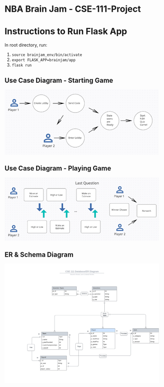# NBA Brain Jam - CSE-111-Project

Instructions to Run Flask App
========
In root directory, run: 

1. `source brainjam_env/bin/activate`
2. `export FLASK_APP=brainjam/app`
3. `flask run`

Use Case Diagram - Starting Game
------------
![starting](startingGame.png)

Use Case Diagram - Playing Game
------------
![playing](playingGame.png)

ER & Schema Diagram
------------
![ER](ERdiagram.png)
